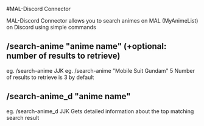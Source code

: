 #MAL-Discord Connector

MAL-Discord Connector allows you to search animes on MAL (MyAnimeList) on Discord using simple commands


## /search-anime "anime name" (+optional: number of results to retrieve)
eg. /search-anime JJK
eg. /search-anime "Mobile Suit Gundam" 5
Number of results to retrieve is 3 by default

## /search-anime_d "anime name"
eg. /search-anime_d JJK
Gets detailed information about the top matching search result
